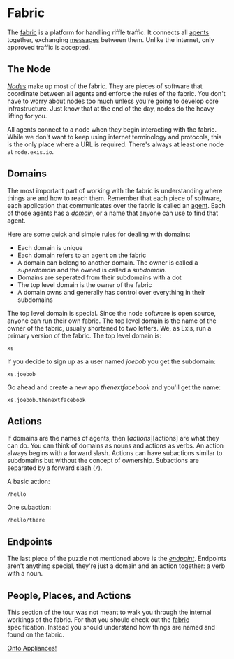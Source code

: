 # Fabric

The [fabric][fabric] is a platform for handling riffle traffic. It connects all [agents][agent] together, exchanging [messages][message] between them. Unlike the internet, only approved traffic is accepted. 

## The Node

[*Nodes*][node] make up most of the fabric. They are pieces of software that coordinate between all agents and enforce the rules of the fabric. You don't have to worry about nodes too much unless you're going to develop core infrastructure. Just know that at the end of the day, nodes do the heavy lifting for you.

All agents connect to a node when they begin interacting with the fabric. While we don't want to keep using internet terminology and protocols, this is the only place where a URL is required. There's always at least one node at ```node.exis.io```.

## Domains

The most important part of working with the fabric is understanding where things are and how to reach them. Remember that each piece of software, each application that communicates over the fabric is called an [agent][agent]. Each of those agents has a [*domain*][domain], or a name that anyone can use to find that agent. 

Here are some quick and simple rules for dealing with domains:

* Each domain is unique
* Each domain refers to an agent on the fabric
* A domain can belong to another domain. The owner is called a *superdomain* and the owned is called a *subdomain.*
* Domains are seperated from their subdomains with a dot
* The top level domain is the owner of the fabric
* A domain owns and generally has control over everything in their subdomains

The top level domain is special. Since the node software is open source, anyone can run their own fabric. The top level domain is the name of the owner of the fabric, usually shortened to two letters. We, as Exis, run a primary version of the fabric. The top level domain is:

```
xs
```

If you decide to sign up as a user named *joebob* you get the subdomain:

```
xs.joebob
```

Go ahead and create a new app *thenextfacebook* and you'll get the name:

```
xs.joebob.thenextfacebook
```

## Actions

If domains are the names of agents, then [*actions*][actions] are what they can do. You can think of domains as nouns and actions as verbs. An action always begins with a forward slash. Actions can have subactions similar to subdomains but without the concept of ownership. Subactions are separated by a forward slash (`/`). 

A basic action: 

```
/hello
```

One subaction:

```
/hello/there
```

## Endpoints

The last piece of the puzzle not mentioned above is the [*endpoint*][endpoint].
Endpoints aren't anything special, they're just a domain and an action together: a verb with a noun. 

## People, Places, and Actions

This section of the tour was not meant to walk you through the internal workings of the fabric. For that you should check out the [fabric][fabric] specification. Instead you should understand how things are named and found on the fabric. 



[Onto Appliances!](/pages/tour/Appliances.md)

<!-- Reference for TOC -->

[message]:/pages/riffle/Message.md
[agent]:/pages/riffle/Agent.md
[node]:/pages/fabric/Node.md
[fabric]:/pages/fabric/Fabric.md
[domain]:/pages/riffle/Domain.md
[action]:/pages/riffle/Agent.md
[endpoint]:/pages/riffle/Endpoint.md